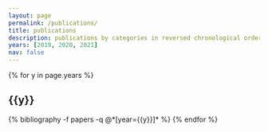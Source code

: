 ```yaml
---
layout: page
permalink: /publications/
title: publications
description: publications by categories in reversed chronological order. generated by jekyll-scholar.
years: [2019, 2020, 2021]
nav: false
---
```


<div class="publications">

{% for y in page.years %}
  <h2 class="year">{{y}}</h2>
  {% bibliography -f papers -q @*[year={{y}}]* %}
{% endfor %}

</div>
